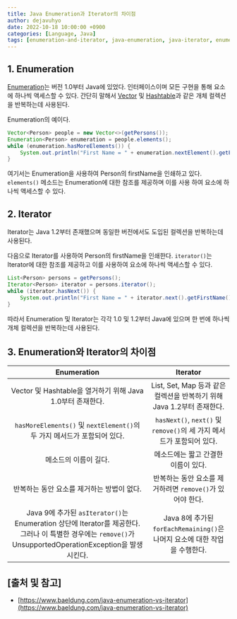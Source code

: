 ```yaml
---
title: Java Enumeration과 Iterator의 차이점
author: dejavuhyo
date: 2022-10-18 10:00:00 +0900
categories: [Language, Java]
tags: [enumeration-and-iterator, java-enumeration, java-iterator, enumeration-vs-iterator, java-열거, java-반복자, 열거-반복자, 열거-반복자-차이점]
---
```


## 1. Enumeration
[Enumeration](https://docs.oracle.com/javase/7/docs/api/java/util/Enumeration.html)는 버전 1.0부터 Java에 있었다. 인터페이스이며 모든 구현을 통해 요소에 하나씩 액세스할 수 있다. 간단히 말해서 [Vector](https://docs.oracle.com/javase/8/docs/api/java/util/Vector.html) 및 [Hashtable](https://www.baeldung.com/java-hash-table)과 같은 개체 컬렉션을 반복하는데 사용된다.

Enumeration의 예이다.

```java
Vector<Person> people = new Vector<>(getPersons());
Enumeration<Person> enumeration = people.elements();
while (enumeration.hasMoreElements()) {
    System.out.println("First Name = " + enumeration.nextElement().getFirstName());
}
```

여기서는 Enumeration을 사용하여 Person의 firstName을 인쇄하고 있다. `elements()` 메소드는 Enumeration에 대한 참조를 제공하며 이를 사용 하여 요소에 하나씩 액세스할 수 있다.

## 2. Iterator
Iterator는 Java 1.2부터 존재했으며 동일한 버전에서도 도입된 컬렉션을 반복하는데 사용된다.

다음으로 Iterator를 사용하여 Person의 firstName을 인쇄한다. `iterator()`는 Iterator에 대한 참조를 제공하고 이를 사용하여 요소에 하나씩 액세스할 수 있다.

```java
List<Person> persons = getPersons();
Iterator<Person> iterator = persons.iterator();
while (iterator.hasNext()) {
    System.out.println("First Name = " + iterator.next().getFirstName());
}
```

따라서 Enumeration 및 Iterator는 각각 1.0 및 1.2부터 Java에 있으며 한 번에 하나씩 개체 컬렉션을 반복하는데 사용된다.

## 3. Enumeration와 Iterator의 차이점

| Enumeration | Iterator |
|:-----:|:-----:|
| Vector 및 Hashtable을 열거하기 위해 Java 1.0부터 존재한다. | List, Set, Map 등과 같은 컬렉션을 반복하기 위해 Java 1.2부터 존재한다. |
| `hasMoreElements()` 및 `nextElement()`의 두 가지 메서드가 포함되어 있다. | `hasNext()`, `next()` 및 `remove()`의 세 가지 메서드가 포함되어 있다. |
| 메소드의 이름이 길다. | 메소드에는 짧고 간결한 이름이 있다. |
| 반복하는 동안 요소를 제거하는 방법이 없다. | 반복하는 동안 요소를 제거하려면 `remove()`가 있어야 한다. |
| Java 9에 추가된 `asIterator()`는 Enumeration 상단에 Iterator를 제공한다. 그러나 이 특별한 경우에는 `remove()`가 UnsupportedOperationException을 발생시킨다. | Java 8에 추가된 `forEachRemaining()`은 나머지 요소에 대한 작업을 수행한다. |

## [출처 및 참고]
* [https://www.baeldung.com/java-enumeration-vs-iterator](https://www.baeldung.com/java-enumeration-vs-iterator)
